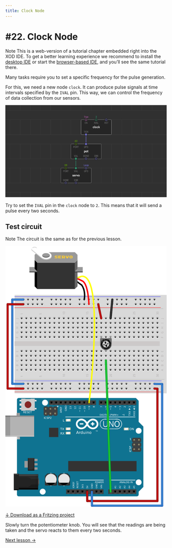 ```yaml
---
title: Clock Node
---
```


# #22. Clock Node

<div class="ui segment note">
<span class="ui ribbon label">Note</span>
This is a web-version of a tutorial chapter embedded right into the XOD IDE.
To get a better learning experience we recommend to install the
<a href="/downloads/">desktop IDE</a> or start the
<a href="/ide/">browser-based IDE</a>, and you’ll see the same tutorial there.
</div>

Many tasks require you to set a specific frequency for the pulse generation.

For this, we need a new node `clock`. It can produce pulse signals at time
intervals specified by the `IVAL` pin. This way, we can control the frequency of
data collection from our sensors.

![Patch](./patch.png)

Try to set the `IVAL` pin in the `clock` node to `2`. This means that it will
send a pulse every two seconds.

## Test circuit

<div class="ui segment note">
<span class="ui ribbon label">Note</span>
The circuit is the same as for the previous lesson.
</div>

![Circuit](./circuit.fz.png)

[↓ Download as a Fritzing project](./circuit.fzz)

Slowly turn the potentiometer knob. You will see that the readings are being
taken and the servo reacts to them every two seconds.

[Next lesson →](../23-count/)
